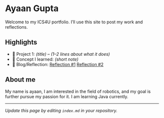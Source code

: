 # Ayaan Gupta
Welcome to my ICS4U portfolio. I’ll use this site to post my work and reflections.

## Highlights
- 🔧 Project 1: *(title)* – *(1–2 lines about what it does)*
- 🧠 Concept I learned: *(short note)*
- 📝 Blog/Reflection: [Reflection #1](./posts/first_reflection.md)
  [Reflection #2](posts/second_reflection.md)

## About me
My name is ayaan, I am interested in the field of robotics, and my goal is further pursue my passion for it.
I am learning Java currently.

---
*Update this page by editing `index.md` in your repository.*
